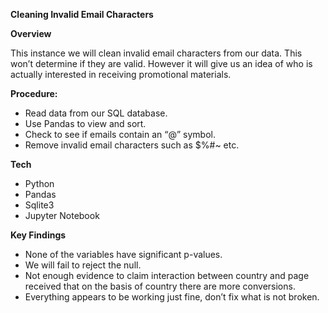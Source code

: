 <p><strong>Cleaning Invalid Email Characters</strong></p>
<p><strong>Overview</strong></p>
<p>This instance we will clean invalid email characters from our data. This won&rsquo;t determine if they are valid. However it will give us an idea of who is actually interested in receiving promotional materials.</p>
<p><strong>Procedure:</strong></p>
<ul>
<li>Read data from our SQL database.</li>
<li>Use Pandas to view and sort.</li>
<li>Check to see if emails contain an &ldquo;@&rdquo; symbol.</li>
<li>Remove invalid email characters such as $%#~ etc.</li>
</ul>
<p><strong>Tech</strong></p>
<ul>
<li>Python</li>
<li>Pandas</li>
<li>Sqlite3</li>
<li>Jupyter Notebook</li>
</ul>
<p><strong>Key Findings</strong></p>
<ul>
<li>None of the variables have significant p-values.</li>
<li>We will fail to reject the null.</li>
<li>Not enough evidence to claim interaction between country and page received that on the basis of country there are more conversions.</li>
<li>Everything appears to be working just fine, don&rsquo;t fix what is not broken.</li>
</ul>
